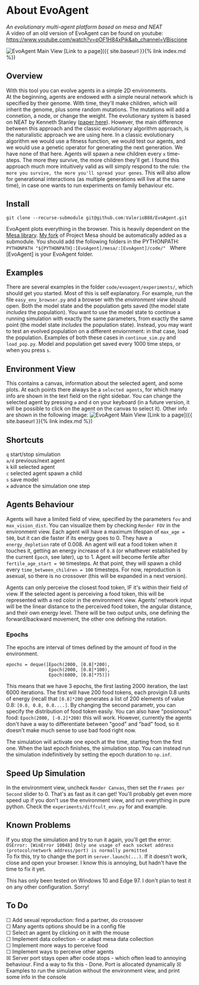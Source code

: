 # About EvoAgent
_An evolutionary multi-agent platform based on mesa and NEAT_\
A video of an old version of EvoAgent can be found on youtube: \
https://www.youtube.com/watch?v=pOF1H84xPik&ab_channel=VBiscione

![EvoAgent Main View](/assets/main.png)
[Link to a page]({{ site.baseurl }}{% link index.md %})


## Overview

With this tool you can evolve agents in a simple 2D environments. \
At the beginning, agents are endowed with a simple neural network which is specified by their genome. With time, they'll make children, which will inherit the genome, plus some random mutations. The mutations will add a connetion, a node, or change the weight. The evolutionary system is based on NEAT by Kenneth Stanley ([paper here][1]). However, the main difference between this approach and the classic evolutionary algorithm approach, is the naturalistic approach we are using here. In a classic evolutionary algorithm we would use a fitness function, we would test our agents, and we would use a genetic operator for generating the next generation. We have none of that here. Agents will spawn a new children every `x` time-steps. The more they survive, the more children they'll get. I found this approach much more intuitively valid as will simply respond to the rule: `the more you survive, the more you'll spread your genes`.  This will also allow for generational interactions (as multiple generations will live at the same time), in case one wants to run experiments on family behaviour etc.


## Install
`git clone --recurse-submodule git@github.com:ValerioB88/EvoAgent.git` 

EvoAgent plots everything in the browser. This is heavily dependent on the [Mesa library][3]. [My fork][4] of Project Mesa should be automatically added as a submodule.
You should add the following folders in the PYTHONPATH:
`PYTHONPATH "${PYTHONPATH}:[EvoAgent]/mesa/:[EvoAgent]/code/" `
Where [EvoAgent] is your EvoAgent folder.


## Examples
There are several examples in the folder `code/evoagent/experiments/`, which should get you started. Most of this is self explanatory. For example, run the file `easy_env_browser.py` and a browser with the _environment view_ should open. Both the model state and the population gets saved (the model state _includes_ the population). You want to use the model state to continue a running simulation with exactly the same parameters, from exactly the same point (the model state _includes_ the population state). Instead, you may want to test an evolved population on a different enviornment: in that case, load the population. Examples of both these cases in `continue_sim.py`  and `load_pop.py`. Model and population get saved every 1000 time steps, or when you press `s`. 

## Environment View
This contains a canvas, information about the selected agent, and some plots. At each points there always be a `selected agents`, for which many info are shown in the text field on the right sidebar. You can change the selected agent by pressing `a` and `d` on your keyboard (in a future version, it will be possible to click on the agent on the canvas to select it). Other info are shown in the following image:
![EvoAgent Main View](/assets/evoview.png)
[Link to a page]({{ site.baseurl }}{% link index.md %})

## Shortcuts
`q` start/stop simulation\
`a/d` previous/next agent\
`k` kill selected agent\
`c` selected agent spawn a child\
`s` save model\
`x` advance the simulation one step


## Agents Behaviour
Agents will have a limited field of view, specified by the parameters `fov` and `max_vision_dist`. You can visualize them by checking `Render FOV` in the environment view. Each agent will have a maximum lifespan of `max_age = 500`, but it can die faster if its energy goes to 0. They have a `energy_depletion` rate of 0.008. An agent will eat a food token when it touches it, getting an energy increase of `0.8` (or whathever established by the current `Epoch`, see later), up to 1. Agent will become fertile after `fertile_age_start = 90` timesteps. At that point, they will spawn a child every `time_between_children = 100` timesteps. For now, reproduction is asexual, so there is no crossover (this will be expanded in a next version).

Agents can only perceive the closest food token, IF it's within their field of view. If the selected agent is perceiving a food token, this will be represented with a red color in the environment view.  Agents' network input will be the linear distance to the perceived food token, the angular distance, and their own energy level. There will be two output units, one defining the forward/backward movement, the other one defining the rotation.

### Epochs
The epochs are interval of times defined by the amount of food in the environment. 
```
epochs = deque([Epoch(2000, [0.8]*200),
                Epoch(2000, [0.8]*100),
                Epoch(6000, [0.8]*75)])
```
                
This means that we have 3 epochs, the first lasting 2000 iteration, the last 6000 iterations. The first will have 200 food tokens, each provigin 0.8 units of energy (recall that `[0.8]*200` generates a list of 200 elements of value 0.8: `[0.8, 0.8, 0.8....]`. By changing the second parametr, you can specify the distribution of food token easily. You can also have "posionous" food: `Epoch(2000, [-0.2]*200)` this will work. However, currently the agents don't have a way to differentiate between "good" and "bad" food, so it doesn't make much sense to use bad food right now. 

The simulation will activate one epoch at the time, starting from the first one. When the last epoch finishes, the simulation stop. You can instead run the simulation indefinitively by setting the epoch duration to `np.inf`. 

## Speed Up Simulation
In the environment view, uncheck `Render Canvas`, then set the `Frames per Second` slider to 0. That's as fast as it can get! You'll probably get even more speed up if you don't use the environment view, and run everything in pure python. Check the `experiments/diffcult_env.py` for and example.

## Known Problems
If you stop the simulation and try to run it again, you'll get the error:\
```OSError: [WinError 10048] Only one usage of each socket address (protocol/network address/port) is normally permitted```\
To fix this, try to change the port in `server.launch(...)`. If it doesn't work, close and open your browser. I know this is annoying, but hadn't have the time to fix it yet.

This has only been tested on Windows 10 and Edge 97. I don't plan to test it on any other configuration. Sorry!

## To Do
&#9744; Add sexual reproduction: find a partner, do crossover\
&#9744; Many agents options should be in a config file\
&#9744; Select an agent by clicking on it with the mouse\
&#9744; Implement data collection - or adapt mesa data collection\
&#9744; Implement more ways to perceive food\
&#9744; Implement ways to perceive other agents\
&#9746; Server port stays open after code stops - which often lead to annoying behaviour. Find a way to fix this - Done. Port is allocated dynamically
&#9746; Examples to run the simulation without the environment view, and print some info in the console
<!--- &#9746; -->




[1]: http://nn.cs.utexas.edu/downloads/papers/stanley.ec02.pdf
[2]: https://www.youtube.com/watch?v=pOF1H84xPik&ab
[3]: https://github.com/projectmesa/mesa
[4]: https://github.com/ValerioB88/mesa
